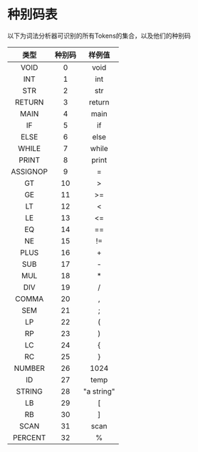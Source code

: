 # 种别码表

以下为词法分析器可识别的所有Tokens的集合，以及他们的种别码

|   类型   | 种别码 |   样例值   |
| :------: | :----: | :--------: |
|   VOID   |   0    |    void    |
|   INT    |   1    |    int     |
|   STR    |   2    |    str     |
|  RETURN  |   3    |   return   |
|   MAIN   |   4    |    main    |
|    IF    |   5    |     if     |
|   ELSE   |   6    |    else    |
|  WHILE   |   7    |   while    |
|  PRINT   |   8    |   print    |
| ASSIGNOP |   9    |     =      |
|    GT    |   10   |     >      |
|    GE    |   11   |     >=     |
|    LT    |   12   |     <      |
|    LE    |   13   |     <=     |
|    EQ    |   14   |     ==     |
|    NE    |   15   |     !=     |
|   PLUS   |   16   |     +      |
|   SUB    |   17   |     -      |
|   MUL    |   18   |     *      |
|   DIV    |   19   |     /      |
|  COMMA   |   20   |     ,      |
|   SEM    |   21   |     ;      |
|    LP    |   22   |     (      |
|    RP    |   23   |     )      |
|    LC    |   24   |     {      |
|    RC    |   25   |     }      |
|  NUMBER  |   26   |    1024    |
|    ID    |   27   |    temp    |
|  STRING  |   28   | "a string" |
|    LB    |   29   |     [      |
|    RB    |   30   |     ]      |
|   SCAN   |   31   |    scan    |
| PERCENT  |   32   |     %      |